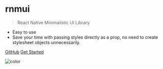 # rnmui

> React Native Minimalistic UI Library

- Easy to use
- Save your time with passing styles directly as a prop, no need to create stylesheet objects unnecessarily.

[GitHub](https://github.com/fateh999/rnmui)
[Get Started](/README)

![color](#f2fcfe)
